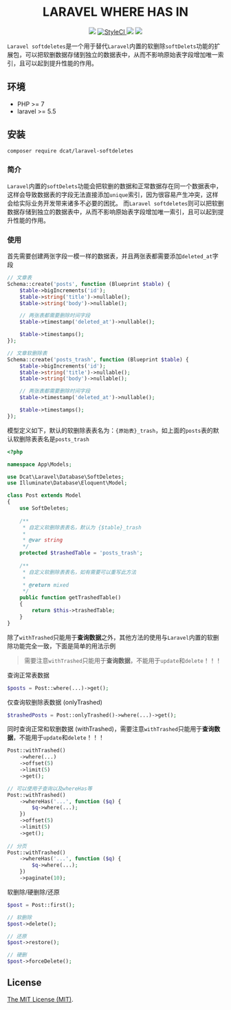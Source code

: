 <div align="center">

# LARAVEL WHERE HAS IN

<p>
    <a href="https://github.com/jqhph/laravel-softdeletes/blob/master/LICENSE"><img src="https://img.shields.io/badge/license-MIT-7389D8.svg?style=flat" ></a>
     <a href="https://github.styleci.io/repos/330098031">
        <img src="https://github.styleci.io/repos/330098031/shield" alt="StyleCI">
    </a>
    <a href="https://github.com/jqhph/laravel-softdeletes/releases" ><img src="https://img.shields.io/github/release/jqhph/laravel-softdeletes.svg?color=4099DE" /></a> 
    <a><img src="https://img.shields.io/badge/php-7+-59a9f8.svg?style=flat" /></a> 
</p>

</div>

`Laravel softdeletes`是一个用于替代`Laravel`内置的软删除`softDelets`功能的扩展包，可以把软删数据存储到独立的数据表中，从而不影响原始表字段增加唯一索引，且可以起到提升性能的作用。


## 环境

- PHP >= 7
- laravel >= 5.5


## 安装

```bash
composer require dcat/laravel-softdeletes
```

### 简介

`Laravel`内置的`softDelets`功能会把软删的数据和正常数据存在同一个数据表中，这样会导致数据表的字段无法直接添加`unique`索引，因为很容易产生冲突，这样会给实际业务开发带来诸多不必要的困扰。
而`Laravel softdeletes`则可以把软删数据存储到独立的数据表中，从而不影响原始表字段增加唯一索引，且可以起到提升性能的作用。


### 使用


首先需要创建两张字段一模一样的数据表，并且两张表都需要添加`deleted_at`字段

```php
// 文章表
Schema::create('posts', function (Blueprint $table) {
	$table->bigIncrements('id');
	$table->string('title')->nullable();
	$table->string('body')->nullable();

	// 两张表都需要删除时间字段
	$table->timestamp('deleted_at')->nullable();

	$table->timestamps();
});

// 文章软删除表
Schema::create('posts_trash', function (Blueprint $table) {
	$table->bigIncrements('id');
	$table->string('title')->nullable();
	$table->string('body')->nullable();

	// 两张表都需要删除时间字段
	$table->timestamp('deleted_at')->nullable();

	$table->timestamps();
});
```

模型定义如下，默认的软删除表表名为：`{原始表}_trash`，如上面的`posts`表的默认软删除表表名是`posts_trash`

```php
<?php

namespace App\Models;

use Dcat\Laravel\Database\SoftDeletes;
use Illuminate\Database\Eloquent\Model;

class Post extends Model
{
    use SoftDeletes;
    
    /**
 	 * 自定义软删除表表名，默认为 {$table}_trash 
 	 * 
	 * @var string 
 	 */
    protected $trashedTable = 'posts_trash';
    
    /**
 	 * 自定义软删除表表名，如有需要可以重写此方法
 	 * 
	 * @return mixed
	 */
    public function getTrashedTable()
    {
        return $this->trashedTable;
	}
}

```

除了`withTrashed`只能用于**查询数据**之外，其他方法的使用与`Laravel`内置的软删除功能完全一致，下面是简单的用法示例

> 需要注意`withTrashed`只能用于**查询数据**，不能用于`update`和`delete`！！！

查询正常表数据
```php
$posts = Post::where(...)->get();
```

仅查询软删除表数据 (onlyTrashed)
```php
$trashedPosts = Post::onlyTrashed()->where(...)->get();
```

同时查询正常和软删数据 (withTrashed)，需要注意`withTrashed`只能用于**查询数据**，不能用于`update`和`delete`！！！

```php
Post::withTrashed()
	->where(...)
	->offset(5)
    ->limit(5)
    ->get();

// 可以使用子查询以及whereHas等
Post::withTrashed()
	->whereHas('...', function ($q) {
	    $q->where(...);
	})
	->offset(5)
    ->limit(5)
    ->get();
    
// 分页
Post::withTrashed()
	->whereHas('...', function ($q) {
		$q->where(...);
	})
	->paginate(10);
```

软删除/硬删除/还原

```php
$post = Post::first();

// 软删除
$post->delete();

// 还原
$post->restore();

// 硬删
$post->forceDelete();
```



## License
[The MIT License (MIT)](LICENSE).
